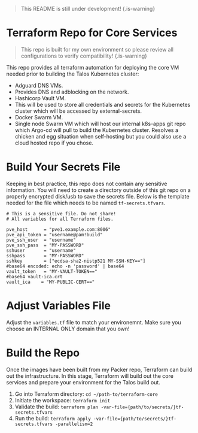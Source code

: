 > This README is still under development!
{.is-warning}

# Terraform Repo for Core Services
> This repo is built for my own environment so please review all configurations to verify compatibility!
{.is-warning}

This repo provides all terraform automation for deploying the core VM needed prior to building the Talos Kubernetes cluster:
- Adguard DNS VMs.
 - Provides DNS and adblocking on the network.
- Hashicorp Vault VM.
 - This will be used to store all credentials and secrets for the Kubernetes cluster which will be accessed by external-secrets.
- Docker Swarm VM.
 - Single node Swarm VM which will host our internal k8s-apps git repo which Argo-cd will pull to build the Kubernetes cluster. Resolves a chicken and egg situation when self-hosting but you could also use a cloud hosted repo if you chose.

# Build Your Secrets File
Keeping in best practice, this repo does not contain any sensitive information. You will need to create a directory outside of this git repo on a properly encrypted disk/usb to save the secrets file. Below is the template needed for the file which needs to be named `tf-secrets.tfvars`.
```hcl
# This is a sensitive file. Do not share!
# All variables for all Terraform files.

pve_host      = "pve1.example.com:8006"
pve_api_token = "username@pam!build"
pve_ssh_user  = "username"
pve_ssh_pass  = "MY-PASSWORD"
sshuser       = "username"
sshpass       = "MY-PASSWORD"
sshkey        = ["ecdsa-sha2-nistp521 MY-SSH-KEY=="]
#base64 encoded: echo -n 'password' | base64
vault_token   = "MY-VAULT-TOKEN=="
#base64 vault-ica.crt
vault_ica    = "MY-PUBLIC-CERT=="
```

# Adjust Variables File
Adjust the `variables.tf` file to match your environemnt. Make sure you choose an INTERNAL ONLY domain that you own!

# Build the Repo
Once the images have been built from my Packer repo, Terraform can build out the infrastructure. In this stage, Terraform will build out the core services and prepare your environment for the Talos build out.
1. Go into Terraform directory: `cd ~/path-to/terraform-core`
1. Initiate the workspace: `terraform init`
1. Validate the build: `terraform plan -var-file={path/to/secrets/}tf-secrets.tfvars`
1. Run the build: `terraform apply -var-file={path/to/secrets/}tf-secrets.tfvars -parallelism=2`
